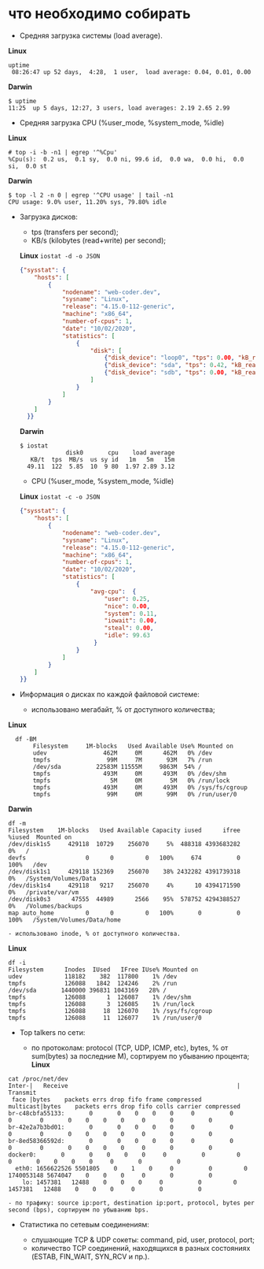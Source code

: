 # что необходимо собирать

- Средняя загрузка системы (load average).

**Linux**
```
uptime
 08:26:47 up 52 days,  4:28,  1 user,  load average: 0.04, 0.01, 0.00
```

**Darwin**
```
$ uptime
11:25  up 5 days, 12:27, 3 users, load averages: 2.19 2.65 2.99
```

- Средняя загрузка CPU (%user_mode, %system_mode, %idle)

**Linux**
```
# top -i -b -n1 | egrep '^%Cpu'
%Cpu(s):  0.2 us,  0.1 sy,  0.0 ni, 99.6 id,  0.0 wa,  0.0 hi,  0.0 si,  0.0 st
```
**Darwin**
```
$ top -l 2 -n 0 | egrep '^CPU usage' | tail -n1
CPU usage: 9.0% user, 11.20% sys, 79.80% idle
```
- Загрузка дисков:

    - tps (transfers per second);
    - KB/s (kilobytes (read+write) per second);
    
    **Linux** `iostat -d -o JSON`
          
    ```json
  {"sysstat": {
        "hosts": [
            {
                "nodename": "web-coder.dev",
                "sysname": "Linux",
                "release": "4.15.0-112-generic",
                "machine": "x86_64",
                "number-of-cpus": 1,
                "date": "10/02/2020",
                "statistics": [
                    {
                        "disk": [
                            {"disk_device": "loop0", "tps": 0.00, "kB_read/s": 0.00, "kB_wrtn/s": 0.00, "kB_read": 1, "kB_wrtn": 0},
                            {"disk_device": "sda", "tps": 0.42, "kB_read/s": 1.49, "kB_wrtn/s": 11.54, "kB_read": 6723037, "kB_wrtn": 51952924},
                            {"disk_device": "sdb", "tps": 0.00, "kB_read/s": 0.00, "kB_wrtn/s": 0.01, "kB_read": 4224, "kB_wrtn": 27748}
                        ]
                    }
                ]
            }
        ]
      }}
  ```
    **Darwin** 
    ```
  $ iostat
                 disk0       cpu    load average
       KB/t  tps  MB/s  us sy id   1m   5m   15m
      49.11  122  5.85  10  9 80  1.97 2.89 3.12
  ```
  
    - CPU (%user_mode, %system_mode, %idle)
    
    **Linux** `iostat -c -o JSON`
    ```json
  {"sysstat": {
    	"hosts": [
    		{
    			"nodename": "web-coder.dev",
    			"sysname": "Linux",
    			"release": "4.15.0-112-generic",
    			"machine": "x86_64",
    			"number-of-cpus": 1,
    			"date": "10/02/2020",
    			"statistics": [
    				{
    					"avg-cpu":  {
                            "user": 0.25, 
                            "nice": 0.00, 
                            "system": 0.11, 
                            "iowait": 0.00, 
                            "steal": 0.00, 
                            "idle": 99.63
                         }
    				}
    			]
    		}
    	]
    }}
  ```

- Информация о дисках по каждой файловой системе:

    - использовано мегабайт, % от доступного количества;

**Linux** 
```
  df -BM
       Filesystem     1M-blocks   Used Available Use% Mounted on
       udev                462M     0M      462M   0% /dev
       tmpfs                99M     7M       93M   7% /run
       /dev/sda          22583M 11555M     9863M  54% /
       tmpfs               493M     0M      493M   0% /dev/shm
       tmpfs                 5M     0M        5M   0% /run/lock
       tmpfs               493M     0M      493M   0% /sys/fs/cgroup
       tmpfs                99M     0M       99M   0% /run/user/0
  ```
**Darwin**
```
df -m
Filesystem    1M-blocks   Used Available Capacity iused      ifree %iused  Mounted on
/dev/disk1s5     429118  10729    256070     5%  488318 4393683282    0%   /
devfs                 0      0         0   100%     674          0  100%   /dev
/dev/disk1s1     429118 152369    256070    38% 2432282 4391739318    0%   /System/Volumes/Data
/dev/disk1s4     429118   9217    256070     4%      10 4394171590    0%   /private/var/vm
/dev/disk0s3      47555  44989      2566    95%  578752 4294388527    0%   /Volumes/backups
map auto_home         0      0         0   100%       0          0  100%   /System/Volumes/Data/home
```
    - использовано inode, % от доступного количества.
**Linux**
```
df -i
Filesystem      Inodes  IUsed   IFree IUse% Mounted on
udev            118182    382  117800    1% /dev
tmpfs           126088   1842  124246    2% /run
/dev/sda       1440000 396831 1043169   28% /
tmpfs           126088      1  126087    1% /dev/shm
tmpfs           126088      3  126085    1% /run/lock
tmpfs           126088     18  126070    1% /sys/fs/cgroup
tmpfs           126088     11  126077    1% /run/user/0
```

- Top talkers по сети:

    - по протоколам: protocol (TCP, UDP, ICMP, etc), bytes, % от sum(bytes) за последние M), сортируем по убыванию процента;
**Linux**
```
cat /proc/net/dev
Inter-|   Receive                                                |  Transmit
 face |bytes    packets errs drop fifo frame compressed multicast|bytes    packets errs drop fifo colls carrier compressed
br-c48cbfa55133:       0       0    0    0    0     0          0         0        0       0    0    0    0     0       0          0
br-42e2a7b3bd01:       0       0    0    0    0     0          0         0        0       0    0    0    0     0       0          0
br-8ed58366592d:       0       0    0    0    0     0          0         0        0       0    0    0    0     0       0          0
docker0:       0       0    0    0    0     0          0         0        0       0    0    0    0     0       0          0
  eth0: 1656622526 5501805    0    1    0     0          0         0 1740053148 5674047    0    0    0     0       0          0
    lo: 1457381   12488    0    0    0     0          0         0  1457381   12488    0    0    0     0       0          0
```
    - по трафику: source ip:port, destination ip:port, protocol, bytes per second (bps), сортируем по убыванию bps.

- Статистика по сетевым соединениям:

    - слушающие TCP & UDP сокеты: command, pid, user, protocol, port;
    - количество TCP соединений, находящихся в разных состояниях (ESTAB, FIN_WAIT, SYN_RCV и пр.).
